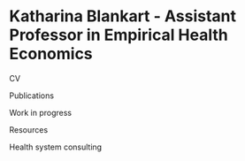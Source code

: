 # Katharina Blankart - Assistant Professor in Empirical Health Economics

CV

Publications

Work in progress

Resources

Health system consulting
